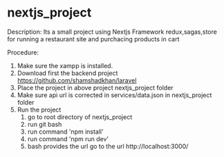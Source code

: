 # nextjs_project

Description: Its a small project using Nextjs Framework redux,sagas,store for running a restaurant site and purchacing products in cart

Procedure:
1. Make sure the xampp is installed.
2. Download first the backend project https://github.com/shamshadkhan/laravel
3. Place the project in above project nextjs_project folder
3. Make sure api url is corrected in services/data.json in nextjs_project folder
6. Run the project
     1. go to root directory of nextjs_project
     2. run git bash
     3. run command 'npm install'
     4. run command 'npm run dev'
     5. bash provides the url go to the url http://localhost:3000/
    
